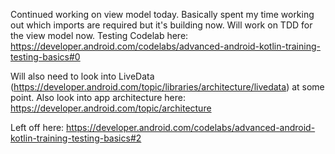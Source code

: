 Continued working on view model today. Basically spent my time working out which imports are required but it's building now. Will work on TDD for the view model now. Testing Codelab here: https://developer.android.com/codelabs/advanced-android-kotlin-training-testing-basics#0

Will also need to look into LiveData (https://developer.android.com/topic/libraries/architecture/livedata) at some point.
Also look into app architecture here: https://developer.android.com/topic/architecture

Left off here: https://developer.android.com/codelabs/advanced-android-kotlin-training-testing-basics#2